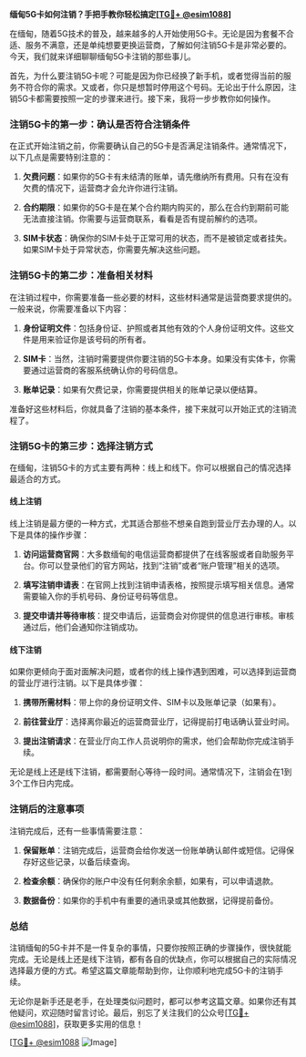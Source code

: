 **缅甸5G卡如何注销？手把手教你轻松搞定[[TG💪+ @esim1088](https://t.me/s/esim1088)]**

在缅甸，随着5G技术的普及，越来越多的人开始使用5G卡。无论是因为套餐不合适、服务不满意，还是单纯想要更换运营商，了解如何注销5G卡是非常必要的。今天，我们就来详细聊聊缅甸5G卡注销的那些事儿。

首先，为什么要注销5G卡呢？可能是因为你已经换了新手机，或者觉得当前的服务不符合你的需求。又或者，你只是想暂时停用这个号码。无论出于什么原因，注销5G卡都需要按照一定的步骤来进行。接下来，我将一步步教你如何操作。

### 注销5G卡的第一步：确认是否符合注销条件

在正式开始注销之前，你需要确认自己的5G卡是否满足注销条件。通常情况下，以下几点是需要特别注意的：

1. **欠费问题**：如果你的5G卡有未结清的账单，请先缴纳所有费用。只有在没有欠费的情况下，运营商才会允许你进行注销。
   
2. **合约期限**：如果你的5G卡是在某个合约期内购买的，那么在合约到期前可能无法直接注销。你需要与运营商联系，看看是否有提前解约的选项。

3. **SIM卡状态**：确保你的SIM卡处于正常可用的状态，而不是被锁定或者挂失。如果SIM卡处于异常状态，你需要先解决这些问题。

### 注销5G卡的第二步：准备相关材料

在注销过程中，你需要准备一些必要的材料，这些材料通常是运营商要求提供的。一般来说，你需要准备以下内容：

1. **身份证明文件**：包括身份证、护照或者其他有效的个人身份证明文件。这些文件是用来验证你是该号码的所有者。

2. **SIM卡**：当然，注销时需要提供你要注销的5G卡本身。如果没有实体卡，你需要通过运营商的客服系统确认你的号码信息。

3. **账单记录**：如果有欠费记录，你需要提供相关的账单记录以便结算。

准备好这些材料后，你就具备了注销的基本条件，接下来就可以开始正式的注销流程了。

### 注销5G卡的第三步：选择注销方式

在缅甸，注销5G卡的方式主要有两种：线上和线下。你可以根据自己的情况选择最适合的方式。

#### 线上注销

线上注销是最方便的一种方式，尤其适合那些不想亲自跑到营业厅去办理的人。以下是具体的操作步骤：

1. **访问运营商官网**：大多数缅甸的电信运营商都提供了在线客服或者自助服务平台。你可以登录他们的官方网站，找到“注销”或者“账户管理”相关的选项。

2. **填写注销申请表**：在官网上找到注销申请表格，按照提示填写相关信息。通常需要输入你的手机号码、身份证号码等信息。

3. **提交申请并等待审核**：提交申请后，运营商会对你提供的信息进行审核。审核通过后，他们会通知你注销成功。

#### 线下注销

如果你更倾向于面对面解决问题，或者你的线上操作遇到困难，可以选择到运营商的营业厅进行注销。以下是具体步骤：

1. **携带所需材料**：带上你的身份证明文件、SIM卡以及账单记录（如果有）。

2. **前往营业厅**：选择离你最近的运营商营业厅，记得提前打电话确认营业时间。

3. **提出注销请求**：在营业厅向工作人员说明你的需求，他们会帮助你完成注销手续。

无论是线上还是线下注销，都需要耐心等待一段时间。通常情况下，注销会在1到3个工作日内完成。

### 注销后的注意事项

注销完成后，还有一些事情需要注意：

1. **保留账单**：注销完成后，运营商会给你发送一份账单确认邮件或短信。记得保存好这些记录，以备后续查询。

2. **检查余额**：确保你的账户中没有任何剩余余额，如果有，可以申请退款。

3. **数据备份**：如果你的手机中有重要的通讯录或其他数据，记得提前备份。

### 总结

注销缅甸的5G卡并不是一件复杂的事情，只要你按照正确的步骤操作，很快就能完成。无论是线上还是线下注销，都有各自的优缺点，你可以根据自己的实际情况选择最方便的方式。希望这篇文章能帮助到你，让你顺利地完成5G卡的注销手续。

无论你是新手还是老手，在处理类似问题时，都可以参考这篇文章。如果你还有其他疑问，欢迎随时留言讨论。最后，别忘了关注我们的公众号[[TG💪+ @esim1088](https://t.me/s/esim1088)]，获取更多实用的信息！

[[TG💪+ @esim1088](https://t.me/s/esim1088) ![Image](https://i.postimg.cc/4NQfJmqS/Snipaste-2025-05-13-00-14-12.png)]
